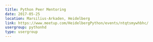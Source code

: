 ```yaml
---
title: Python Peer Mentoring
date: 2017-05-25
location: Marsilius-Arkaden, Heidelberg
link: https://www.meetup.com/HeidelbergPython/events/ntqtsmywhbhc/
usergroup: pythonhd
type: usergroup
---
```

